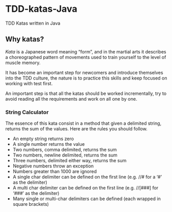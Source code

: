 # TDD-katas-Java
TDD Katas written in Java

## Why katas?

*Kata* is a Japanese word meaning “form”, and in the martial arts it describes a choreographed pattern of movements used to train yourself to the level of muscle memory.

It has become an important step for newcomers and introduce themselves into the TDD culture, the nature is to practice this skills and keep focused on working with test first.

An important step is that all the katas should be worked incrementally, try to avoid reading all the requirements and work on all one by one.

### String Calculator
The essence of this kata consist in a method that given a delimited string, returns the sum of the values. Here are the rules you should follow. 
* An empty string returns zero
* A single number returns the value
* Two numbers, comma delimited, returns the sum
* Two numbers, newline delimited, returns the sum
* Three numbers, delimited either way, returns the sum
* Negative numbers throw an exception
* Numbers greater than 1000 are ignored
* A single char delimiter can be defined on the first line (e.g. //# for a ‘#’ as the delimiter)
* A multi char delimiter can be defined on the first line (e.g. //[###] for ‘###’ as the delimiter)
* Many single or multi-char delimiters can be defined (each wrapped in square brackets)
